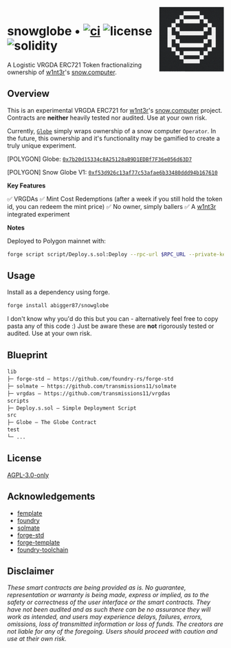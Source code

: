 <img align="right" width="150" height="150" top="100" src="./assets/globe.png">

# snowglobe • [![ci](https://github.com/abigger87/snowglobe/actions/workflows/ci.yml/badge.svg)](https://github.com/abigger87/snowglobe/actions/workflows/ci.yml) ![license](https://img.shields.io/github/license/abigger87/snowglobe?label=license) ![solidity](https://img.shields.io/badge/solidity-^0.8.15-lightgrey)

A Logistic VRGDA ERC721 Token fractionalizing ownership of [w1nt3r](https://twitter.com/w1nt3r_eth)'s [snow.computer](https://snow.computer).

## Overview

This is an experimental VRGDA ERC721 for [w1nt3r](https://twitter.com/w1nt3r_eth)'s [snow.computer](https://snow.computer) project. Contracts are **neither** heavily tested nor audited. Use at your own risk.

Currently, [`Globe`](./contracts/Globe.sol) simply wraps ownership of a snow computer `Operator`. In the future, this ownership and it's functionality may be gamified to create a truly unique experiment.

[POLYGON] Globe: [`0x7b20d15334c8A25128aB9D1EDBf7F36e056d63D7`](https://polygonscan.com/address/0x7b20d15334c8A25128aB9D1EDBf7F36e056d63D7)

[POLYGON] Snow Globe V1: [`0xf53d926c13af77c53afae6b33480ddd94b167610`](https://polygonscan.com/address/0xf53d926c13af77c53afae6b33480ddd94b167610)

**Key Features**

✅ VRGDAs
✅ Mint Cost Redemptions (after a week if you still hold the token id, you can redeem the mint price)
✅ No owner, simply ballers
✅ A [w1nt3r](https://twitter.com/w1nt3r_eth) integrated experiment

**Notes**

Deployed to Polygon mainnet with:

```bash
forge script script/Deploy.s.sol:Deploy --rpc-url $RPC_URL --private-key $DEPLOYER_KEY --broadcast --verify --etherscan-api-key $ETHERSCAN_API_KEY --legacy -vvvv
```


## Usage

Install as a dependency using forge.

```bash
forge install abigger87/snowglobe
```

I don't know why you'd do this but you can - alternatively feel free to copy pasta any of this code :) Just be aware these are **not** rigorously tested or audited. Use at your own risk.


## Blueprint

```ml
lib
├─ forge-std — https://github.com/foundry-rs/forge-std
├─ solmate — https://github.com/transmissions11/solmate
├─ vrgdas — https://github.com/transmissions11/vrgdas
scripts
├─ Deploy.s.sol — Simple Deployment Script
src
├─ Globe — The Globe Contract
test
└─ ...
```


## License

[AGPL-3.0-only](https://github.com/abigger87/snowglobe/blob/master/LICENSE)


## Acknowledgements

- [femplate](https://github.com/abigger87/femplate)
- [foundry](https://github.com/foundry-rs/foundry)
- [solmate](https://github.com/Rari-Capital/solmate)
- [forge-std](https://github.com/brockelmore/forge-std)
- [forge-template](https://github.com/foundry-rs/forge-template)
- [foundry-toolchain](https://github.com/foundry-rs/foundry-toolchain)


## Disclaimer

_These smart contracts are being provided as is. No guarantee, representation or warranty is being made, express or implied, as to the safety or correctness of the user interface or the smart contracts. They have not been audited and as such there can be no assurance they will work as intended, and users may experience delays, failures, errors, omissions, loss of transmitted information or loss of funds. The creators are not liable for any of the foregoing. Users should proceed with caution and use at their own risk._
